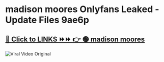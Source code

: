 
 # madison moores Onlyfans Leaked - Update Files 9ae6p

## <h2><a href="https://clipsfans.com/madison_moores&ref=git">🔗 Click to LINKS ⏩⏩ 👉 🟢 madison moores </a></h2>

<a href="https://clipsfans.com/madison_moores&ref=git" rel="nofollow" data-target="animated-image.originalLink"><img src="https://i.ibb.co.com/xMMVF88/686577567.gif" alt="Viral Video Original" style="max-width: 100%; display: inline-block;" data-target="animated-image.originalImage"></a>

